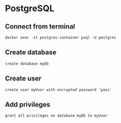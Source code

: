 # PostgreSQL

## Connect from terminal

`docker exec -it postgres-container psql -U postgres`

## Create database

`create database myDb`

## Create user

`create user myUser with encrypted password 'pass'`

## Add privileges

`grant all privileges on database myDb to myUser`
